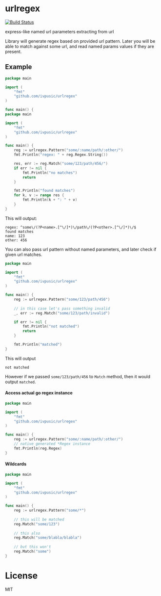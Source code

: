 urlregex
======
[![Build Status](https://travis-ci.org/ivpusic/urlregex.svg?branch=master)](https://travis-ci.org/ivpusic/urlregex)

express-like named url parameters extracting from url

Library will generate regex based on provided url pattern. Later you will be able to match against some url, and read named params values if they are present.

## Example
```Go
package main

import (
	"fmt"
	"github.com/ivpusic/urlregex"
)

func main() {
package main

import (
	"fmt"
	"github.com/ivpusic/urlregex"
)

func main() {
	reg := urlregex.Pattern("some/:name/path/:other/")
	fmt.Println("regex: " + reg.Regex.String())

	res, err := reg.Match("some/123/path/456/")
	if err != nil {
		fmt.Println("no matches")
		return
	}

	fmt.Println("found matches")
	for k, v := range res {
		fmt.Println(k + ": " + v)
	}
}
```

This will output:
```
regex: ^some\/(?P<name>.[^\/]*)\/path\/(?P<other>.[^\/]*)\/$
found matches
name: 123
other: 456
```

You can also pass url pattern without named parameters, and later check if given url matches.
```Go
package main

import (
	"fmt"
	"github.com/ivpusic/urlregex"
)

func main() {
	reg := urlregex.Pattern("some/123/path/456")
	
	// in this case let's pass something invalid
	_, err := reg.Match("some/123/path/invalid")

	if err != nil {
		fmt.Println("not matched")
		return
	}

	fmt.Println("matched")
}
```
This will output
```
not matched
```
However if we passed ``some/123/path/456`` to ``Match`` method, then it would output ``matched``.

#### Access actual go regex instance
```Go
package main

import (
	"fmt"
	"github.com/ivpusic/urlregex"
)

func main() {
	reg := urlregex.Pattern("some/:name/path/:other/")
	// native generated *Regex instance
	fmt.Println(reg.Regex)
}
```

#### Wildcards
```Go
package main

import (
	"fmt"
	"github.com/ivpusic/urlregex"
)

func main() {
	reg := urlregex.Pattern("some/*")
	
	// this will be matched
	reg.Match("some/123")
	
	// this also
	reg.Match("some/blabla/blabla")
	
	// but this won't
	reg.Match("some")
}
```

# License
MIT
